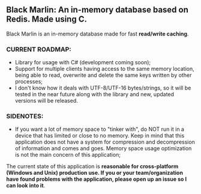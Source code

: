 ## Black Marlin: An in-memory database based on Redis. Made using C.
Black Marlin is an in-memory database made for fast **read/write caching**.


### CURRENT ROADMAP:
- Library for usage with C# (development coming soon);
- Support for multiple clients having access to the same memory location, being able to read, overwrite and delete the same keys written by other processes;
- I don't know how it deals with UTF-8/UTF-16 bytes/strings, so it will be tested in the near future along with the library and new, updated versions will be released.


### SIDENOTES:
- If you want a lot of memory space to "tinker with", do NOT run it in a device that has limited or close to no memory. Keep in mind that this application does not have a system for compression and decompression of information and comes and goes. Memory space usage optimization is not the main concern of this application;


The current state of this application is **reasonable for cross-platform (Windows and Unix) production use. If you or your team/organization have found problems with the application, please open up an issue so I can look into it**.
